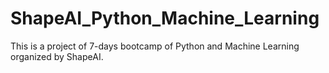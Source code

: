# ShapeAI_Python_Machine_Learning
This is a project of 7-days bootcamp of Python and Machine Learning organized by ShapeAI.
